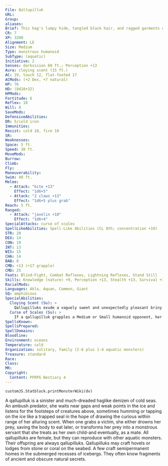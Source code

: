 ```yaml
---
File: Qallupilluk
URL: 
Group: 
aliases: 
Brief: This hag's lumpy hide, tangled black hair, and ragged garments drip with icy water, though she has a curiously sweet smell.
CR: 7
XP: 3200
Alignment: LE
Size: Medium
Type: monstrous humanoid
SubType: (aquatic)
Initiative: 2
Senses: darkvision 60 ft.; Perception +13
Aura: cloying scent (15 ft.)
AC: 19, touch 12, flat-footed 17
ACMods: (+2 Dex, +7 natural)
HP: 76
HD: (8d10+32)
HPMods: 
Fortitude: 6
Reflex: 10
Will: 8
SaveMods: 
DefensiveAbilities: 
DR: 5/cold iron
Immunities: 
Resist: cold 10, fire 10
SR: 
Weaknesses: 
Space: 5 ft.
Speed: 30 ft.
MoveMods: 
Burrow: 
Climb: 
Fly: 
Maneuverability: 
Swim: 40 ft.
Melee: 
  - Attack: "bite +13"
    Effect: "1d6+5"
  - Attack: "2 claws +13"
    Effect: "1d6+5 plus grab"
Reach: 5 ft.
Ranged: 
  - Attack: "javelin +10"
    Effect: "1d6+4"
SpecialAttacks: curse of scales
SpellLikeAbilities: Spell-Like Abilities (CL 8th; concentration +10)   At Will-water breathing   3/day-charm animal (DC 13), charm person (DC 13), chill metal (DC 14), sleet storm   1/day-commune with nature, divination
STR: 20
DEX: 14
CON: 19
INT: 13
WIS: 15
CHA: 14
BAB: 8
CMB: +13 (+17 grapple)
CMD: 25
Feats: Blind-Fight, Combat Reflexes, Lightning Reflexes, Stand Still
Skills: Knowledge (nature) +9, Perception +13, Stealth +13, Survival +13, Swim +23
RacialMods: 
Languages: Aklo, Aquan, Common, Giant
SQ: amphibious
SpecialAbilities:
  Cloying Scent (Su): >
    Qallupilluks exude a vaguely sweet and unexpectedly pleasant briny scent. This smell comforts and distracts humanoids and animals that come within 15 feet of the qallupilluk, causing such creatures to take a -2 penalty on saves against mind-affecting effects.
  Curse of Scales (Su): >
    If a qallupilluk grapples a Medium or Small humanoid opponent, her target begins transforming into an aquatic monster. Starting on the third consecutive round of grappling, the grappled target must succeed at a DC 18 Fortitude save every round or fully transform into a grindylow (Pathfinder RPG Bestiary 2 148), reefclaw (Bestiary 2 234), bunyip (Bestiary 2 50), merrow (Bestiary 2 189), or scrag (Pathfinder RPG Bestiary 268). Once fully transformed, the creature is slavishly devoted to the qallupilluk that created it. If the qallupilluk is slain, the creature loses this devotion but remains transformed. The transformation ends after 1 hour or if the creature is slain. A qallupilluk can make this transformation permanent by performing a ritual that takes 10 minutes and deals 30 points of damage to the qallupilluk. This is a curse and polymorph effect. The save DC is Constitution-based.
SpellsKnown: 
SpellsPrepared: 
SpellDomains: 
Bloodline: 
Environment: oceans
Temperature: cold
Organization: solitary, family (2-6 plus 1-4 aquatic monsters)
Treasure: standard
Race: 
Class: 
MR: 
Copyright:
  Content: PFRPG Bestiary 4
---
```

```dataviewjs
customJS.Statblock.printMonsterWiki(dv)
```
A qallupilluk is a sinister and much-dreaded haglike denizen of cold seas. An ambush predator, she waits near gaps and weak points in the ice and listens for the footsteps of creatures above, sometimes humming or tapping on the ice like a trapped seal in the hope of drawing the curious within range of her alluring scent. When one grabs a victim, she either drowns her prey, saving the body to eat later, or transforms her prey into a monstrous servant that she treats as her own child-and eventually, as a mate. All qallupilluks are female, but they can reproduce with other aquatic monsters. Their offspring are always qallupilluks. Qallupilluks may craft hovels or lodges from stone or coral on the seabed. A few craft semipermanent homes in the submerged recesses of icebergs. They often know fragments of ancient and obscure natural secrets.
